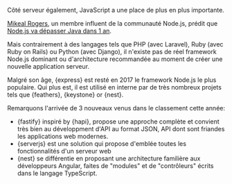 Côté serveur également, JavaScript a une place de plus en plus importante.

[Mikeal Rogers](https://github.com/mikeal), un membre influent de la communauté Node.js, prédit que [Node.js va dépasser Java dans 1 an](https://thenewstack.io/open-source-profile-mikeal-rogers-node-js/).

Mais contrairement à des langages tels que PHP (avec Laravel), Ruby (avec Ruby on Rails) ou Python (avec Django), il n'existe pas de réel framework Node.js dominant ou d'architecture recommandée au moment de créer une nouvelle application serveur.

Malgré son âge, {express} est resté en 2017 le framework Node.js le plus populaire.
Qui plus est, il est utilisé en interne par de très nombreux projets tels que {feathers}, {keystone} or {nest}.

Remarquons l'arrivée de 3 nouveaux venus dans le classement cette année:

* {fastify} inspiré by {hapi}, propose une approche complète et convient très bien au développment d'API au format JSON, API dont sont friandes les applications web modernes.
* {serverjs} est une solution qui propose d'emblée toutes les fonctionnalités d'un serveur web
* {nest} se différentie en proposant une architecture familière aux développeurs Angular, faites de "modules" et de "contrôleurs" écrits dans le langage TypeScript.
